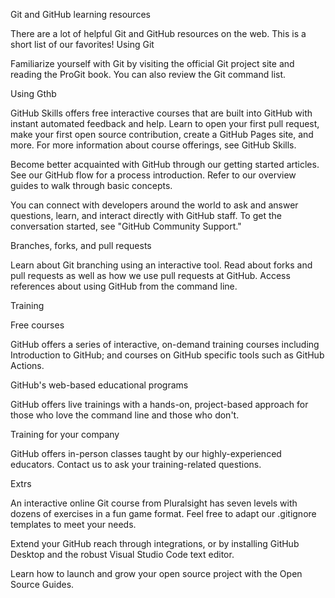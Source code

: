 Git and GitHub learning resources

There are a lot of helpful Git and GitHub resources on the web. This is a short list of our favorites!
Using Git

Familiarize yourself with Git by visiting the official Git project site and reading the ProGit book. You can also review the Git command list.

Using Gthb

GitHub Skills offers free interactive courses that are built into GitHub with instant automated feedback and help. Learn to open your first pull request, make your first open source contribution, create a GitHub Pages site, and more. For more information about course offerings, see GitHub Skills.

Become better acquainted with GitHub through our getting started articles. See our GitHub flow for a process introduction. Refer to our overview guides to walk through basic concepts.

You can connect with developers around the world to ask and answer questions, learn, and interact directly with GitHub staff. To get the conversation started, see "GitHub Community Support."

Branches, forks, and pull requests

Learn about Git branching using an interactive tool. Read about forks and pull requests as well as how we use pull requests at GitHub. Access references about using GitHub from the command line.

Training

Free courses

GitHub offers a series of interactive, on-demand training courses including Introduction to GitHub; and courses on GitHub specific tools such as GitHub Actions.

GitHub's web-based educational programs

GitHub offers live trainings with a hands-on, project-based approach for those who love the command line and those who don't.

Training for your company

GitHub offers in-person classes taught by our highly-experienced educators. Contact us to ask your training-related questions.

Extrs

An interactive online Git course from Pluralsight has seven levels with dozens of exercises in a fun game format. Feel free to adapt our .gitignore templates to meet your needs.

Extend your GitHub reach through integrations, or by installing GitHub Desktop and the robust Visual Studio Code text editor.

Learn how to launch and grow your open source project with the Open Source Guides.